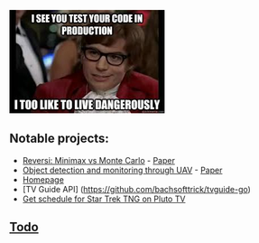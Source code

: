 ![](prod.jpg)

## Notable projects:
- [Reversi: Minimax vs Monte Carlo](https://github.com/bachsofttrick/reversi-ai531/) - [Paper](https://github.com/bachsofttrick/reversi-ai531/blob/master/paper.pdf)
- [Object detection and monitoring through UAV](https://github.com/bachsofttrick/dronectrl-with-tracking) - [Paper](https://github.com/bachsofttrick/dronectrl-with-tracking/blob/master/paper.pdf)
- [Homepage](https://github.com/bachsofttrick/bachsofttrick.github.io)
- [TV Guide API] (https://github.com/bachsofttrick/tvguide-go)
- [Get schedule for Star Trek TNG on Pluto TV](https://github.com/bachsofttrick/tng-schedule)

## [Todo](https://github.com/bachsofttrick/todo)

